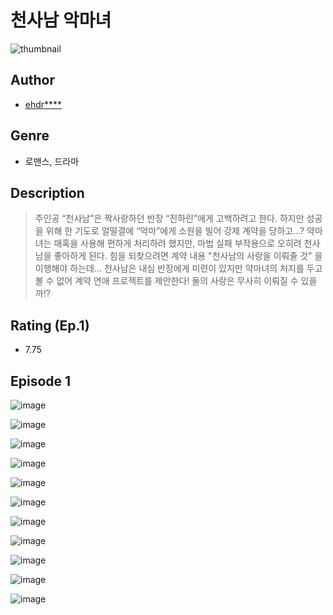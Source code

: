 # 천사남 악마녀
![thumbnail](https://image-comic.pstatic.net/user_contents_data/challenge_comic/2023/05/23/upload_3990809610820989283_480x623.jpeg)

## Author
- [ehdr****](https://comic.naver.com/artistTitle?id=366777)

## Genre
- 로맨스, 드라마

## Description
> 주인공 “천사남”은 짝사랑하던 반장 “진하린”에게 고백하려고 한다. 하지만 성공을 위해 한 기도로 얼떨결에 “악마”에게 소원을 빌어 강제 계약을 당하고…? 약마녀는 매혹을 사용해 편하게 처리하려 했지만, 마법 실패 부작용으로 오히려 천사 남을 좋아하게 된다. 힘을 되찾으려면 계약 내용 "천사남의 사랑을 이뤄줄 것" 을 이행해야 하는데... 천사남은 내심 반장에게 미련이 있지만 약마녀의 처지를 두고 볼 수 없어 계약 연애 프로젝트를 제안한다! 둘의 사랑은 무사히 이뤄질 수 있을까!?


## Rating (Ep.1)
- 7.75

## Episode 1
![image](https://image-comic.pstatic.net/user_contents_data/challenge_comic/2023/05/23/366777/upload_3690191066418853170.jpeg)

![image](https://image-comic.pstatic.net/user_contents_data/challenge_comic/2023/05/23/366777/upload_3619033061921219120.jpeg)

![image](https://image-comic.pstatic.net/user_contents_data/challenge_comic/2023/05/23/366777/upload_7305458935746803300.jpeg)

![image](https://image-comic.pstatic.net/user_contents_data/challenge_comic/2023/05/23/366777/upload_3979038457521518182.jpeg)

![image](https://image-comic.pstatic.net/user_contents_data/challenge_comic/2023/05/23/366777/upload_3761121622383606116.jpeg)

![image](https://image-comic.pstatic.net/user_contents_data/challenge_comic/2023/05/23/366777/upload_7161063389382730293.jpeg)

![image](https://image-comic.pstatic.net/user_contents_data/challenge_comic/2023/05/23/366777/upload_3904731254975901750.jpeg)

![image](https://image-comic.pstatic.net/user_contents_data/challenge_comic/2023/05/23/366777/upload_3618981187322864435.jpeg)

![image](https://image-comic.pstatic.net/user_contents_data/challenge_comic/2023/05/23/366777/upload_3486409965083975990.jpeg)

![image](https://image-comic.pstatic.net/user_contents_data/challenge_comic/2023/05/23/366777/upload_3630239060995749986.jpeg)

![image](https://image-comic.pstatic.net/user_contents_data/challenge_comic/2023/05/23/366777/upload_3688510996327522660.jpeg)
